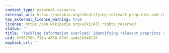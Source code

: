 ```yaml
---
content_type: external-resource
external_url: https://asapbio.org/identifying-relevant-preprints-and-reviewers
has_external_license_warning: true
license: https://en.wikipedia.org/wiki/All_rights_reserved
status: ''
title: 'Tackling information overload: identifying relevant preprints and reviewers'
uid: 9f56270b-711a-4868-85df-aa0a1b946120
wayback_url: ''
---
```

